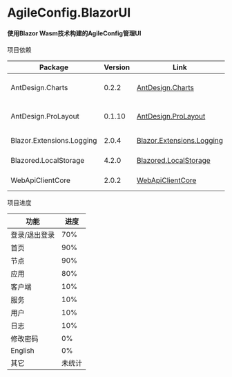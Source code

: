 # AgileConfig.BlazorUI

#### 使用Blazor Wasm技术构建的AgileConfig管理UI

项目依赖

| Package                   | Version | Link                                                         | Licence                                                      |
| ------------------------- | ------- | ------------------------------------------------------------ | ------------------------------------------------------------ |
| AntDesign.Charts          | 0.2.2   | [AntDesign.Charts](https://github.com/ant-design-blazor/ant-design-charts-blazor) | [Apache-2.0 License](https://github.com/ant-design-blazor/ant-design-charts-blazor/blob/master/LICENSE) |
| AntDesign.ProLayout       | 0.1.10  | [AntDesign.ProLayout](https://github.com/ant-design-blazor/blazor-pro-components) | [Apache-2.0 License](https://github.com/ant-design-blazor/blazor-pro-components/blob/master/LICENSE) |
| Blazor.Extensions.Logging | 2.0.4   | [Blazor.Extensions.Logging](https://github.com/BlazorExtensions/Logging) | [MIT License](https://github.com/BlazorExtensions/Logging/blob/master/LICENSE) |
| Blazored.LocalStorage     | 4.2.0   | [Blazored.LocalStorage ](https://github.com/Blazored/LocalStorage) | [MIT License](https://github.com/Blazored/LocalStorage/blob/main/LICENSE) |
| WebApiClientCore          | 2.0.2   | [WebApiClientCore](https://github.com/dotnetcore/WebApiClient) | [MIT License](https://github.com/dotnetcore/WebApiClient/blob/master/LICENSE) |

项目进度

| 功能          | 进度   |
| ------------- | ------ |
| 登录/退出登录 | 70%    |
| 首页          | 90%    |
| 节点          | 90%    |
| 应用          | 80%    |
| 客户端        | 10%    |
| 服务          | 10%    |
| 用户          | 10%    |
| 日志          | 10%    |
| 修改密码      | 0%     |
| English       | 0%     |
| 其它          | 未统计 |


